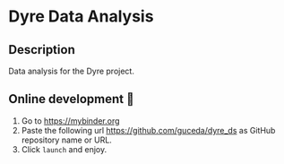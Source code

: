 # Dyre Data Analysis

## Description
Data analysis for the Dyre project.


## Online development 🔧
1. Go to https://mybinder.org
2. Paste the following url https://github.com/guceda/dyre_ds as GitHub repository name or URL.
3. Click `launch` and enjoy.

